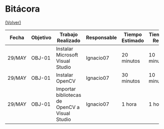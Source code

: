 # Bitácora

[(Volver)](https://github.com/Ignacio07/ED22-01-Herrera-Clift)

| Fecha  | Objetivo  | Trabajo Realizado | Responsable | Tiempo Estimado | Tiempo Real |
|--------|-----------|-------------------|-------------|-----------------|-------------|
| 29/MAY | OBJ-01    | Instalar Microsoft Visual Studio  | Ignacio07   | 20 minutos   | 10 minutos |
| 29/MAY | OBJ-01    | Instalar OpenCV  | Ignacio07   | 30 minutos   | 10 minutos |
| 29/MAY | OBJ-01    | Importar bibliotecas de OpenCV a Visual Studio | Ignacio07   | 1 hora   | 1 hora |
